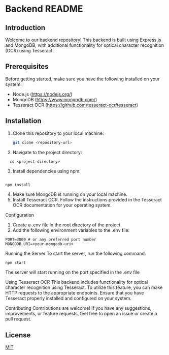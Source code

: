 # Backend README

## Introduction

Welcome to our backend repository! This backend is built using Express.js and MongoDB, with additional functionality for optical character recognition (OCR) using Tesseract.

## Prerequisites

Before getting started, make sure you have the following installed on your system:

- Node.js (https://nodejs.org/)
- MongoDB (https://www.mongodb.com/)
- Tesseract OCR (https://github.com/tesseract-ocr/tesseract)

## Installation

1. Clone this repository to your local machine:
   ```bash
   git clone <repository-url>
   ```
2. Navigate to the project directory:
```
  cd <project-directory>
```
3. Install dependencies using npm:
```bash

npm install
```
4. Make sure MongoDB is running on your local machine.
5. Install Tesseract OCR. Follow the instructions provided in the Tesseract OCR documentation for your operating system.

Configuration
1. Create a .env file in the root directory of the project.
2. Add the following environment variables to the .env file:

```
PORT=3000 # or any preferred port number
MONGODB_URI=<your-mongodb-uri>
```

Running the Server
To start the server, run the following command:

```
npm start

```
The server will start running on the port specified in the .env file

Using Tesseract OCR
This backend includes functionality for optical character recognition using Tesseract. To utilize this feature, you can make HTTP requests to the appropriate endpoints. Ensure that you have Tesseract properly installed and configured on your system.

Contributing
Contributions are welcome! If you have any suggestions, improvements, or feature requests, feel free to open an issue or create a pull request.

## License

[MIT](https://choosealicense.com/licenses/mit/)

